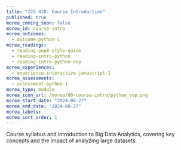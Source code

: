 ```yaml
---
title: "ICS 438: Course Introduction"
published: true
morea_coming_soon: false
morea_id: course-intro 
morea_outcomes:
  - outcome-python-1
morea_readings:
  - reading-pep8-style-guide
  - reading-intro-python
  - reading-intro-python-oop
morea_experiences:
  - experience-interactive-javascript-1
morea_assessments:
  - assessment-python-1
morea_type: module
morea_icon_url: /morea/00-course-intro/python_oop.png
morea_start_date: "2024-08-27"
morea_end_date: "2024-08-27"
morea_labels:
morea_sort_order: 1
---
```



Course syllabus and introduction to Big Data Analytics, covering key concepts and the impact of analyzing large datasets. 
